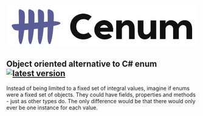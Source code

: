 
![logo](logo.jpeg)

## Object oriented alternative to C# enum [![latest version](https://img.shields.io/nuget/v/cenum)](https://www.nuget.org/packages/cenum)

Instead of being limited to a fixed set of integral values, imagine if enums were a fixed set of
objects. They could have fields, properties and methods - just as other types do.
The only difference would be that there would only ever be one instance for each value.
